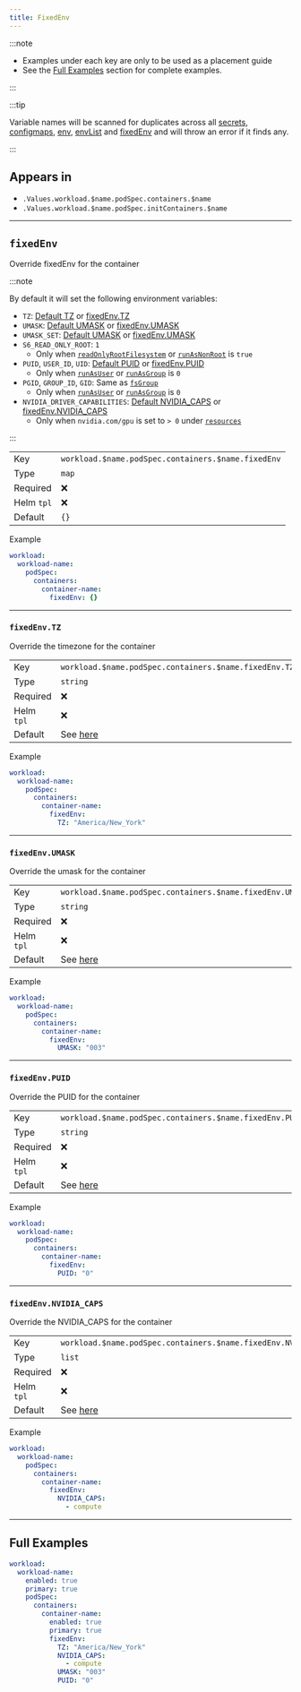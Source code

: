 ```yaml
---
title: FixedEnv
---
```


:::note

- Examples under each key are only to be used as a placement guide
- See the [Full Examples](#full-examples) section for complete examples.

:::

:::tip

Variable names will be scanned for duplicates across all
[secrets](/general/common/secret.md), [configmaps](/general/common/configmap),
[env](./env.md), [envList](./envList.md) and [fixedEnv](/general/common/fixedEnv)
and will throw an error if it finds any.

:::

## Appears in

- `.Values.workload.$name.podSpec.containers.$name`
- `.Values.workload.$name.podSpec.initContainers.$name`

---

## `fixedEnv`

Override fixedEnv for the container

:::note

By default it will set the following environment variables:

- `TZ`: [Default TZ](/general/common/index.md#tz) or [fixedEnv.TZ](#fixedenvtz)
- `UMASK`: [Default UMASK](/general/common/securityContext.md#securitycontextcontainerumask) or [fixedEnv.UMASK](#fixedenvumask)
- `UMASK_SET`: [Default UMASK](/general/common/securityContext.md#securitycontextcontainerumask) or [fixedEnv.UMASK](#fixedenvumask)
- `S6_READ_ONLY_ROOT`: `1`
  - Only when [`readOnlyRootFilesystem`](./securityContext.md#securitycontextreadonlyrootfilesystem) or [`runAsNonRoot`](/general/common/securityContext.md#securitycontextrunasnonroot) is `true`
- `PUID`, `USER_ID`, `UID`: [Default PUID](/general/common/securityContext.md#securitycontextcontainerpuid) or [fixedEnv.PUID](#fixedenvpuid)
  - Only when [`runAsUser`](./securityContext.md#securitycontextrunasuser) or [`runAsGroup`](/general/common/securityContext.md#securitycontextcontainerrunasgroup) is `0`
- `PGID`, `GROUP_ID`, `GID`: Same as [`fsGroup`](/general/common/securityContext.md#securitycontextpodfsgroup)
  - Only when [`runAsUser`](./securityContext.md#securitycontextrunasuser) or [`runAsGroup`](/general/common/securityContext.md#securitycontextcontainerrunasgroup) is `0`
- `NVIDIA_DRIVER_CAPABILITIES`: [Default NVIDIA_CAPS](/general/common/containerOptions.md#nvidia_caps) or [fixedEnv.NVIDIA_CAPS](#fixedenvnvidia_caps)
  - Only when `nvidia.com/gpu` is set to `> 0` under [`resources`](/general/common/container/resources)

:::

|            |                                                    |
| ---------- | -------------------------------------------------- |
| Key        | `workload.$name.podSpec.containers.$name.fixedEnv` |
| Type       | `map`                                              |
| Required   | ❌                                                 |
| Helm `tpl` | ❌                                                 |
| Default    | `{}`                                               |

Example

```yaml
workload:
  workload-name:
    podSpec:
      containers:
        container-name:
          fixedEnv: {}
```

---

### `fixedEnv.TZ`

Override the timezone for the container

|            |                                                       |
| ---------- | ----------------------------------------------------- |
| Key        | `workload.$name.podSpec.containers.$name.fixedEnv.TZ` |
| Type       | `string`                                              |
| Required   | ❌                                                    |
| Helm `tpl` | ❌                                                    |
| Default    | See [here](/general/common/index.md#tz)               |

Example

```yaml
workload:
  workload-name:
    podSpec:
      containers:
        container-name:
          fixedEnv:
            TZ: "America/New_York"
```

---

### `fixedEnv.UMASK`

Override the umask for the container

|            |                                                                              |
| ---------- | ---------------------------------------------------------------------------- |
| Key        | `workload.$name.podSpec.containers.$name.fixedEnv.UMASK`                     |
| Type       | `string`                                                                     |
| Required   | ❌                                                                           |
| Helm `tpl` | ❌                                                                           |
| Default    | See [here](/general/common/securityContext.md#securitycontextcontainerumask) |

Example

```yaml
workload:
  workload-name:
    podSpec:
      containers:
        container-name:
          fixedEnv:
            UMASK: "003"
```

---

### `fixedEnv.PUID`

Override the PUID for the container

|            |                                                                             |
| ---------- | --------------------------------------------------------------------------- |
| Key        | `workload.$name.podSpec.containers.$name.fixedEnv.PUID`                     |
| Type       | `string`                                                                    |
| Required   | ❌                                                                          |
| Helm `tpl` | ❌                                                                          |
| Default    | See [here](/general/common/securityContext.md#securitycontextcontainerpuid) |

Example

```yaml
workload:
  workload-name:
    podSpec:
      containers:
        container-name:
          fixedEnv:
            PUID: "0"
```

---

### `fixedEnv.NVIDIA_CAPS`

Override the NVIDIA_CAPS for the container

|            |                                                                |
| ---------- | -------------------------------------------------------------- |
| Key        | `workload.$name.podSpec.containers.$name.fixedEnv.NVIDIA_CAPS` |
| Type       | `list`                                                         |
| Required   | ❌                                                             |
| Helm `tpl` | ❌                                                             |
| Default    | See [here](/general/common/containerOptions.md#nvidia_caps)    |

Example

```yaml
workload:
  workload-name:
    podSpec:
      containers:
        container-name:
          fixedEnv:
            NVIDIA_CAPS:
              - compute
```

---

## Full Examples

```yaml
workload:
  workload-name:
    enabled: true
    primary: true
    podSpec:
      containers:
        container-name:
          enabled: true
          primary: true
          fixedEnv:
            TZ: "America/New_York"
            NVIDIA_CAPS:
              - compute
            UMASK: "003"
            PUID: "0"
```
